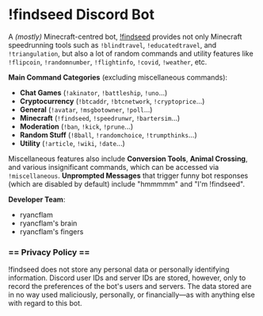 # !findseed Discord Bot

A *(mostly)* Minecraft-centred bot, [!findseed](https://discord.com/oauth2/authorize?client_id=771403225840222238&permissions=473196598&scope=bot) provides not only Minecraft speedrunning tools such as `!blindtravel`, `!educatedtravel`, and `!triangulation`, but also a lot of random commands and utility features like `!flipcoin`, `!randomnumber`, `!flightinfo`, `!covid`, `!weather`, etc.

**Main Command Categories** (excluding miscellaneous commands):

- **Chat Games** (`!akinator`, `!battleship`, `!uno`...)
- **Cryptocurrency** (`!btcaddr`, `!btcnetwork`, `!cryptoprice`...)
- **General** (`!avatar`, `!msgbotowner`, `!poll`...)
- **Minecraft** (`!findseed`, `!speedrunwr`, `!bartersim`...)
- **Moderation** (`!ban`, `!kick`, `!prune`...)
- **Random Stuff** (`!8ball`, `!randomchoice`, `!trumpthinks`...)
- **Utility** (`!article`, `!wiki`, `!date`...)

Miscellaneous features also include **Conversion Tools**, **Animal Crossing**, and various insignificant commands, which can be accessed via `!miscellaneous`. **Unprompted Messages** that trigger funny bot responses (which are disabled by default) include "hmmmmm" and "I'm !findseed".

**Developer Team**:
- ryancflam
- ryancflam's brain
- ryancflam's fingers

### == Privacy Policy ==

!findseed does not store any personal data or personally identifying information. Discord user IDs and server IDs are stored, however, only to record the preferences of the bot's users and servers. The data stored are in no way used maliciously, personally, or financially—as with anything else with regard to this bot.

